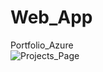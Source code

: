 # Web_App
 Portfolio_Azure <br/>
![Projects_Page](https://github.com/mariesauve/Web_App/assets/149751752/b6aa762a-718e-4c49-8bc6-e19fe8d2dd4b)

